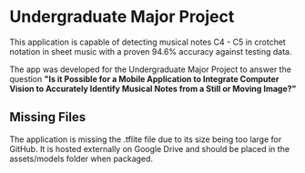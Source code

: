 # Undergraduate Major Project
This application is capable of detecting musical notes C4 - C5 in crotchet notation in sheet music with a proven 94.6% accuracy against testing data.

The app was developed for the Undergraduate Major Project to answer the question __"Is it Possible for a Mobile Application to Integrate Computer Vision to Accurately Identify Musical Notes from a Still or Moving Image?"__

## Missing Files
The application is missing the .tflite file due to its size being too large for GitHub. It is hosted externally on Google Drive and should be placed in the assets/models folder when packaged.

